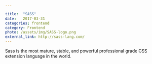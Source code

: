 ```yaml
---

title:  "SASS"
date:   2017-03-31
categories: frontend
category: Frontend
photo: /assets/img/SASS-logo.png
external_link: http://sass-lang.com/
---
```

Sass is the most mature, stable, and powerful professional grade CSS extension language in the world.
